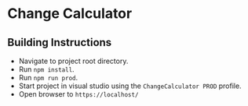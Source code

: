 # Change Calculator

## Building Instructions
- Navigate to project root directory.
- Run `npm install`.
- Run `npm run prod`.
- Start project in visual studio using the `ChangeCalculator PROD` profile.
- Open browser to `https://localhost/`